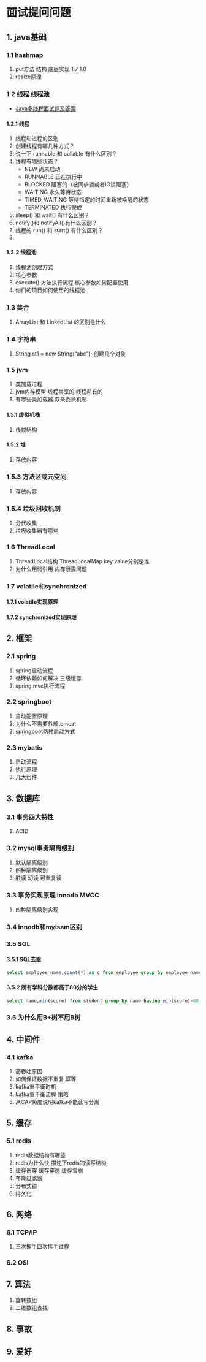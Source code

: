 # 面试提问问题

## 1. java基础

### 1.1 hashmap

1. put方法 结构 底层实现 1.7 1.8
2. resize原理

### 1.2 线程 线程池

* [Java多线程面试题及答案](https://www.cnblogs.com/woniu201/p/15874826.html)

#### 1.2.1 线程

1. 线程和进程的区别
2. 创建线程有哪几种方式？
3. 说一下 runnable 和 callable 有什么区别？
4. 线程有哪些状态？
   * NEW 尚未启动 
   * RUNNABLE 正在执行中
   * BLOCKED 阻塞的（被同步锁或者IO锁阻塞）
   * WAITING 永久等待状态
   * TIMED_WAITING 等待指定的时间重新被唤醒的状态
   * TERMINATED 执行完成
5. sleep() 和 wait() 有什么区别？
6. notify()和 notifyAll()有什么区别？
7. 线程的 run() 和 start() 有什么区别？
8. 

#### 1.2.2 线程池

1. 线程池创建方式
2. 核心参数
3. execute() 方法执行流程 核心参数如何配置使用
4. 你们的项目如何使用的线程池

### 1.3 集合

1. ArrayList 和 LinkedList 的区别是什么

### 1.4 字符串

1. String st1 = new String(“abc”); 创建几个对象

### 1.5 jvm

1. 类加载过程
2. jvm内存模型 线程共享的 线程私有的
3. 有哪些类加载器 双亲委派机制

#### 1.5.1 虚拟机栈

1. 栈帧结构

#### 1.5.2 堆

1. 存放内容

### 1.5.3 方法区或元空间

1. 存放内容

### 1.5.4 垃圾回收机制

1. 分代收集
2. 垃圾收集器有哪些

### 1.6 ThreadLocal

1. ThreadLocal结构 ThreadLocalMap key value分别是谁
2. 为什么用弱引用 内存泄露问题

### 1.7 volatile和synchronized

#### 1.7.1 volatile实现原理

#### 1.7.2 synchronized实现原理

## 2. 框架

### 2.1 spring

1. spring启动流程
2. 循环依赖如何解决 三级缓存
3. spring mvc执行流程

### 2.2 springboot

1. 自动配置原理
2. 为什么不需要外部tomcat
3. springboot两种启动方式

### 2.3 mybatis

1. 启动流程
2. 执行原理
3. 几大组件

## 3. 数据库

### 3.1 事务四大特性

1. ACID

### 3.2 mysql事务隔离级别

1. 默认隔离级别
2. 四种隔离级别
3. 脏读 幻读 可重复读

### 3.3 事务实现原理 innodb MVCC

1. 四种隔离级别实现

### 3.4 innodb和myisam区别

### 3.5 SQL

#### 3.5.1 SQL去重

```sql
select employee_name,count(*) as c from employee group by employee_name having c>1;
```

#### 3.5.2 所有学科分数都高于80分的学生

```sql
select name,min(score) from student group by name having min(score)>80
```

### 3.6 为什么用B+树不用B树

## 4. 中间件

### 4.1 kafka

1. 高吞吐原因
2. 如何保证数据不重复 幂等
3. kafka重平衡时机
4. kafka重平衡流程 策略
5. 从CAP角度说明kafka不能读写分离

## 5. 缓存

### 5.1 redis

1. redis数据结构有哪些
2. redis为什么快 描述下redis的读写结构
3. 缓存击穿 缓存穿透 缓存雪崩
4. 布隆过滤器
5. 分布式锁
6. 持久化

## 6. 网络

### 6.1 TCP/IP

1. 三次握手四次挥手过程

### 6.2 OSI

## 7. 算法

1. 旋转数组
2. 二维数组查找

## 8. 事故

## 9. 爱好

